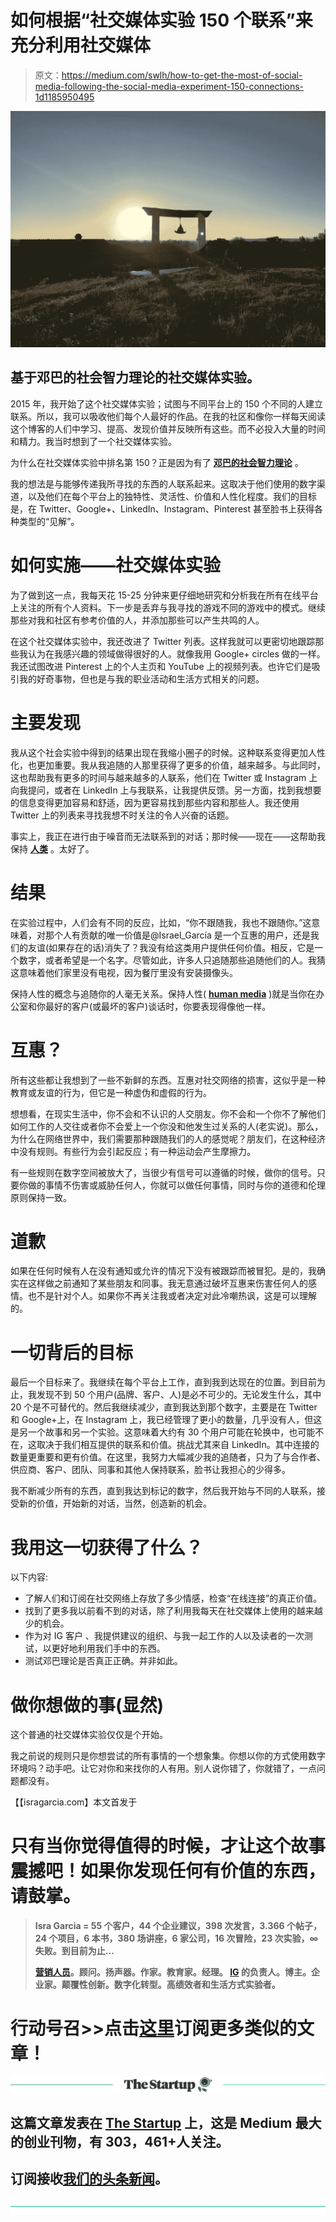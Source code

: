 # 如何根据“社交媒体实验 150 个联系”来充分利用社交媒体

> 原文：<https://medium.com/swlh/how-to-get-the-most-of-social-media-following-the-social-media-experiment-150-connections-1d1185950495>

![](img/ef3e951a526ab9e5b66b3288861becb1.png)

## 基于邓巴的社会智力理论的社交媒体实验。

2015 年，我开始了这个社交媒体实验；试图与不同平台上的 150 个不同的人建立联系。所以，我可以吸收他们每个人最好的作品。在我的社区和像你一样每天阅读这个博客的人们中学习、提高、发现价值并反映所有这些。而不必投入大量的时间和精力。我当时想到了一个社交媒体实验。

为什么在社交媒体实验中排名第 150？正是因为有了 [**邓巴的社会智力理论**](https://en.wikipedia.org/wiki/Dunbar%27s_number) 。

我的想法是与能够传递我所寻找的东西的人联系起来。这取决于他们使用的数字渠道，以及他们在每个平台上的独特性、灵活性、价值和人性化程度。我们的目标是，在 Twitter、Google+、LinkedIn、Instagram、Pinterest 甚至脸书上获得各种类型的“见解”。

# 如何实施——社交媒体实验

为了做到这一点，我每天花 15-25 分钟来更仔细地研究和分析我在所有在线平台上关注的所有个人资料。下一步是丢弃与我寻找的游戏不同的游戏中的模式。继续那些对我和社区有参考价值的人，并添加那些可以产生共鸣的人。

在这个社交媒体实验中，我还改进了 Twitter 列表。这样我就可以更密切地跟踪那些我认为在我感兴趣的领域做得很好的人。就像我用 Google+ circles 做的一样。我还试图改进 Pinterest 上的个人主页和 YouTube 上的视频列表。也许它们是吸引我的好奇事物，但也是与我的职业活动和生活方式相关的问题。

# 主要发现

我从这个社会实验中得到的结果出现在我缩小圈子的时候。这种联系变得更加人性化，也更加重要。我从我追随的人那里获得了更多的价值，越来越多。与此同时，这也帮助我有更多的时间与越来越多的人联系，他们在 Twitter 或 Instagram 上向我提问，或者在 LinkedIn 上与我联系，让我提供反馈。另一方面，找到我想要的信息变得更加容易和舒适，因为更容易找到那些内容和那些人。我还使用 Twitter 上的列表来寻找我想不时关注的令人兴奋的话题。

事实上，我正在进行由于噪音而无法联系到的对话；那时候——现在——这帮助我保持 [**人类**](https://isragarcia.com/human) 。太好了。

# 结果

在实验过程中，人们会有不同的反应，比如，“你不跟随我，我也不跟随你。”这意味着，对那个人有贡献的唯一价值是@Israel_García 是一个互惠的用户，还是我们的友谊(如果存在的话)消失了？我没有给这类用户提供任何价值。相反，它是一个数字，或者希望是一个名字。尽管如此，许多人只追随那些追随他们的人。我猜这意味着他们家里没有电视，因为餐厅里没有安装摄像头。

保持人性的概念与追随你的人毫无关系。保持人性( [**human media**](https://www.youtube.com/watch?v=ditHzlnUheg) )就是当你在办公室和你最好的客户(或最坏的客户)谈话时，你要表现得像他一样。

# 互惠？

所有这些都让我想到了一些不新鲜的东西。互惠对社交网络的损害，这似乎是一种教育或友谊的行为，但它是一种虚伪和虚假的行为。

想想看，在现实生活中，你不会和不认识的人交朋友。你不会和一个你不了解他们如何工作的人交往或者你不会爱上一个你没和他发生过关系的人(老实说)。那么，为什么在网络世界中，我们需要那种跟随我们的人的感觉呢？朋友们，在这种经济中没有规则。有些行为会引起反应；有一种运动会产生摩擦力。

有一些规则在数字空间被放大了，当很少有信号可以遵循的时候，做你的信号。只要你做的事情不伤害或威胁任何人，你就可以做任何事情，同时与你的道德和伦理原则保持一致。

# 道歉

如果在任何时候有人在没有通知或允许的情况下没有被跟踪而被冒犯。是的，我确实在这样做之前通知了某些朋友和同事。我无意通过破坏互惠来伤害任何人的感情。也不是针对个人。如果你不再关注我或者决定对此冷嘲热讽，这是可以理解的。

# 一切背后的目标

最后一个目标来了。我继续在每个平台上工作，直到我到达现在的位置。到目前为止，我发现不到 50 个用户(品牌、客户、人)是必不可少的。无论发生什么，其中 20 个是不可替代的。然后我继续减少，直到我达到那个数字，主要是在 Twitter 和 Google+上，在 Instagram 上，我已经管理了更小的数量，几乎没有人，但这是另一个故事和另一个实验。这意味着大约有 30 个用户可能在轮换中，也可能不在，这取决于我们相互提供的联系和价值。挑战尤其来自 LinkedIn。其中连接的数量更重要和更有价值。在这里，我努力大幅减少我的追随者，只为了与合作者、供应商、客户、团队、同事和其他人保持联系，脸书让我担心的少得多。

我不断减少所有的东西，直到我达到标记的数字，然后我开始与不同的人联系，接受新的价值，开始新的对话，当然，创造新的机会。

# 我用这一切获得了什么？

以下内容:

*   了解人们和订阅在社交网络上存放了多少情感，检查“在线连接”的真正价值。
*   找到了更多我以前看不到的对话，除了利用我每天在社交媒体上使用的越来越少的机会。
*   作为对 IG 客户 、我提供建议的组织、与我一起工作的人以及读者的一次测试，以更好地利用我们手中的东西。
*   测试邓巴理论是否真正正确。并非如此。

# 做你想做的事(显然)

这个普通的社交媒体实验仅仅是个开始。

我之前说的规则只是你想尝试的所有事情的一个想象集。你想以你的方式使用数字环境吗？动手吧。让它对你和来找你的人有用。别人说你错了，你就错了，一点问题都没有。

【【isragarcia.com】本文首发于[](https://isragarcia.com/social-media-experiment-150)

# **只有当你觉得值得的时候，才让这个故事震撼吧！如果你发现任何有价值的东西，请鼓掌。**

> **Isra Garcia = 55 个客户，44 个企业建议，398 次发言，3.366 个帖子，24 个项目，6 本书，380 场讲座，6 家公司，16 次冒险，23 次实验，∞失败。到目前为止…**
> 
> **[营销人员](https://isragarcia.com/wp/marketer)。顾问。扬声器。作家。教育家。经理。 [IG](http://thisisig.com) 的负责人。博主。企业家。颠覆性创新。数字化转型。高绩效者和生活方式实验者。**

# **行动号召>>点击[这里](http://feeds.feedburner.com/isragarcia)订阅更多类似的文章！**

**[![](img/308a8d84fb9b2fab43d66c117fcc4bb4.png)](https://medium.com/swlh)**

## **这篇文章发表在 [The Startup](https://medium.com/swlh) 上，这是 Medium 最大的创业刊物，有 303，461+人关注。**

## **订阅接收[我们的头条新闻](http://growthsupply.com/the-startup-newsletter/)。**

**[![](img/b0164736ea17a63403e660de5dedf91a.png)](https://medium.com/swlh)**